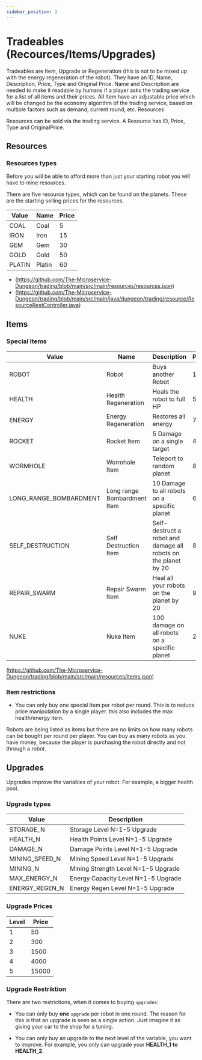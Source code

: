 ```yaml
---
sidebar_position: 2
---
```


# Tradeables (Recources/Items/Upgrades)

Tradeables are Item, Upgrade or Regeneration (this is not to be mixed up with the energy regeneration of the robot). They have an ID, Name, Description, Price, Type and Original Price. Name and Description are needed to make it readable by humans if a player asks the trading service for a list of all items and their prices. All Item have an adjustable price which will be changed be the economy algorithm of the trading service, based on multiple factors such as demand, current round, etc.
Resources

Resources can be sold via the trading service. A Resource has ID, Price, Type and OriginalPrice.

## Resources

### Resources types

Before you will be able to afford more than just your starting robot you will have to mine resources.

There are five resource types, which can be found on the planets.
These are the starting selling prices for the resources. 

|Value | Name | Price
|---|---|---|
|COAL | Coal | 5
|IRON | Iron  | 15
|GEM | Gem | 30
|GOLD | Gold  | 50
|PLATIN | Platin | 60

* (https://github.com/The-Microservice-Dungeon/trading/blob/main/src/main/resources/resources.json)
* (https://github.com/The-Microservice-Dungeon/trading/blob/main/src/main/java/dungeon/trading/resource/ResourceRestController.java)

## Items

### Special Items

|Value | Name | Description | Price |
|---|---|---|---|
|ROBOT | Robot | Buys another Robot | 100
|HEALTH | Health Regeneration | Heals the robot to full HP | 50
|ENERGY | Energy Regeneration| Restores all energy | 75
|ROCKET | Rocket Item | 5 Damage on a single target| 40
|WORMHOLE | Wormhole Item | Teleport to random planet | 80
|LONG_RANGE_BOMBARDMENT | Long range Bombardment Item | 10 Damage to all robots on a specific planet | 60
|SELF_DESTRUCTION | Self Destruction Item | Self-destruct a robot and damage all robots on the planet by 20 | 80
|REPAIR_SWARM | Repair Swarm Item | Heal all your robots on the planet by 20 | 90
|NUKE | Nuke Item | 100 damage on all robots on a specific planet | 210

(https://github.com/The-Microservice-Dungeon/trading/blob/main/src/main/resources/items.json)

### Item restrictions

* You can only buy one special Item per robot per round. This is to reduce price manipulation by a single player. this also includes the max health/energy item.

Robots are being listed as items but there are no limits on how many robots can be bought per round per player. You can buy as many robots as you have money, because the player is purchasing the robot directly and not through a robot.

## Upgrades

Upgrades improve the variables of your robot. For example, a bigger health pool. 

### Upgrade types

|Value | Description
|---|---|
|STORAGE_N | Storage Level N=1-5 Upgrade
|HEALTH_N | Health Points Level N=1-5 Upgrade
|DAMAGE_N | Damage Points Level N=1-5 Upgrade
|MINING_SPEED_N | Mining Speed Level N=1-5 Upgrade
|MINING_N | Mining Strength Level N=1-5 Upgrade
|MAX_ENERGY_N | Energy Capacity Level N=1-5 Upgrade
|ENERGY_REGEN_N | Energy Regen Level N=1-5 Upgrade

### Upgrade Prices

|Level | Price
|---|---|
|1 | 50
|2|  300
|3 | 1500
|4| 4000
|5 | 15000

### Upgrade Restriktion

There are two restrictions, when it comes to buying `upgrades`:

* You can only buy **one** `upgrade` per robot in one round. The reason for this is that an upgrade is seen as a single action. Just imagine it as giving your car to the shop for a tuning.

* You can only buy an upgrade to the next level of the variable, you want to improve. For example, you only can upgrade your **HEALTH_1 to HEALTH_2**.


